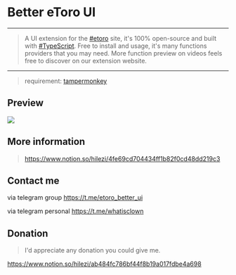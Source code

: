 Better eToro UI
===
---
> A UI extension for the [#etoro](https://twitter.com/search?q=%23etoro&src=typed_query) site, it's 100% open-source and built with [#TypeScript](https://twitter.com/search?q=%23typescript&src=typed_query). Free to install and usage, it's many functions providers that you may need. More function preview on videos feels free to discover on our extension website.
---

> requirement: [tampermonkey](https://chrome.google.com/webstore/detail/tampermonkey/dhdgffkkebhmkfjojejmpbldmpobfkfo?hl=zh-TW)

## Preview

![](./extension-preview.gif)

## More information

> https://www.notion.so/hilezi/4fe69cd704434ff1b82f0cd48dd219c3

## Contact me

via telegram group https://t.me/etoro_better_ui

via telegram personal https://t.me/whatisclown

## Donation

> I'd appreciate any donation you could give me.

https://www.notion.so/hilezi/ab484fc786bf44f8b19a017fdbe4a698

